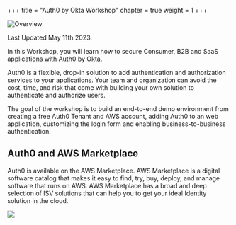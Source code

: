 +++
title = "Auth0 by Okta Workshop"
chapter = true
weight = 1
+++

![Overview](/images/auth0_by_okta_logo.png)

Last Updated May 11th 2023.

In this Workshop, you will learn how to secure Consumer, B2B and SaaS applications with Auth0 by Okta.

Auth0 is a flexible, drop-in solution to add authentication and authorization services to your applications. Your team and organization can avoid the cost, time, and risk that come with building your own solution to authenticate and authorize users.

The goal of the workshop is to build an end-to-end demo environment from creating a free Auth0 Tenant and AWS account, adding Auth0 to an web application, customizing the login form and enabling business-to-business authentication.

## Auth0 and AWS Marketplace
Auth0 is available on the AWS Marketplace. AWS Marketplace is a digital software catalog that makes it easy to find, try, buy, deploy, and manage software that runs on AWS. AWS Marketplace has a broad and deep selection of ISV solutions that can help you to get your ideal Identity solution in the cloud.

<a href="https://aws.amazon.com/marketplace/pp/prodview-zrkhqreht5sw4?sr=0-1&ref_=beagle&applicationId=AWSMPContessa" target="_blank"><img src="/images/available-in-awsmp-badge.png"></a>